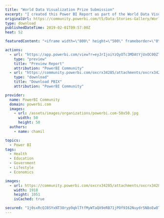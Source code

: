 ```yaml
---
title: "World Data Visualization Prize Submission"
excerpt: "I created this Power BI Report as part of the World Data Visualization Prize . The goal was to create an app-like interactive user experience that"
originalUrl: https://community.powerbi.com/t5/Data-Stories-Gallery/World-Data-Visualization-Prize-Submission/m-p/615034
type: download
publishedDateTime: 2019-02-01T09:57:00Z
heat: 52

featuredContent: "<iframe width=\"800\" height=\"500\" frameborder=\"0\" src=\"https://app.powerbi.com/view?r=eyJrIjoiYzQyOTc3MDAtYjUxOC00ZTUyLWI3YzQtM2Y5Y2RiMDY1NWZjIiwidCI6ImVhYzJmZmU0LWNmYWQtNDI5MC1hNmYxLTRkMjlhNjZhODA0NCJ9\"></iframe>"

actions:
  - url: "https://app.powerbi.com/view?r=eyJrIjoiYzQyOTc3MDAtYjUxOC00ZTUyLWI3YzQtM2Y5Y2RiMDY1NWZjIiwidCI6ImVhYzJmZmU0LWNmYWQtNDI5MC1hNmYxLTRkMjlhNjZhODA0NCJ9"
    type: "preview"
    title: "Preview Report"
    attribution: "PowerBI Community"
  - url: "https://community.powerbi.com/oxcrx34285/attachments/oxcrx34285/DataStoriesGallery/2466/2/World%20Data%20Visualization%20Prize%20Submission%20-%20Chris%20Hamill%201.2.19.pbix"
    type: "download"
    title: "Download PBIX"
    attribution: "PowerBI Community"

provider:
  name: PowerBI Community
  domain: powerbi.com
  images:
    - url: /assets/images/organizations/powerbi.com-50x50.jpg
      width: 50
      height: 50
  authors:
    - name: chamil

topics:
  - Power BI
tags:
  - Health
  - Education
  - Government
  - Lifestyle
  - Economics

images:
  - url: https://community.powerbi.com/oxcrx34285/attachments/oxcrx34285/DataStoriesGallery/2466/1/World%20Data%20snap.jpg
    width: 1918
    height: 1051
    isCached: true

secured: "1j0sxRcQJ8SYxNT38ryp9qklTtfMyWTaQX9eRB71jPOf9I62Nuydr5N8oEwOTFgHwguq3JdCXRGvXIbW/m+ViaEga/m4RiK+A05zilPWuZ7cQvZH/5AuvNBhYPMLMvJNpk6DI/wYEBc3Uk2qVNk+VnW3/XTr1VglnmPE/CvVSVBX0iaLY0u4rc2Js5vsE/hLYwQvN6uh6MFpct3558gj/JZMkv5EXEm3z/TTL2DHcGd+xlktrapfAJjLnnOatdWF3E+ahab9D1gwBH9eXspdkl6gzKltbm9twGM2Kk3b85vdKQnmmnLuuevTGxu9mBH8Btb6s7xNu1kaBU2cXOWrm0cFijTW8NnSSblR6OZHLB1t0xFjDK0x7QLYZcreOEZERQiejbHMU6GBrWaXGCTLzkdiUKWIQwKq5dByCEebz2M=;Y7V7MDN+u+twQrl30IVljQ=="
---
```


